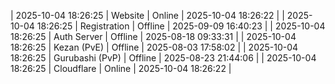 | 2025-10-04 18:26:25 | Website | Online | 2025-10-04 18:26:22 |
| 2025-10-04 18:26:25 | Registration | Offline | 2025-09-09 16:40:23 |
| 2025-10-04 18:26:25 | Auth Server | Offline | 2025-08-18 09:33:31 |
| 2025-10-04 18:26:25 | Kezan (PvE) | Offline | 2025-08-03 17:58:02 |
| 2025-10-04 18:26:25 | Gurubashi (PvP) | Offline | 2025-08-23 21:44:06 |
| 2025-10-04 18:26:25 | Cloudflare | Online | 2025-10-04 18:26:22 |
